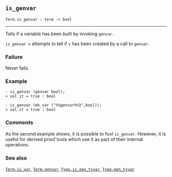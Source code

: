 ## `is_genvar`

``` hol4
Term.is_genvar : term -> bool
```

------------------------------------------------------------------------

Tells if a variable has been built by invoking `genvar`.

`is_genvar v` attempts to tell if `v` has been created by a call to
`genvar`.

### Failure

Never fails.

### Example

``` hol4
- is_genvar (genvar bool);
> val it = true : bool

- is_genvar (mk_var ("%%genvar%%3",bool));
> val it = true : bool
```

### Comments

As the second example shows, it is possible to fool `is_genvar`.
However, it is useful for derived proof tools which use it as part of
their internal operations.

### See also

[`Term.is_var`](#Term.is_var), [`Term.genvar`](#Term.genvar),
[`Type.is_gen_tyvar`](#Type.is_gen_tyvar),
[`Type.gen_tyvar`](#Type.gen_tyvar)
